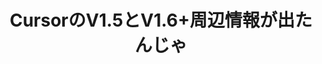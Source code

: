 ---
title: "CursorのV1.5とV1.6+周辺情報が出たんじゃ"
emoji: "🌕"
type: "tech" # tech: 技術記事 / idea: アイデア
topics: ["cursor","AI","AI駆動開発"]
published: false
# published_at: 2025-08-17 16:00
---
